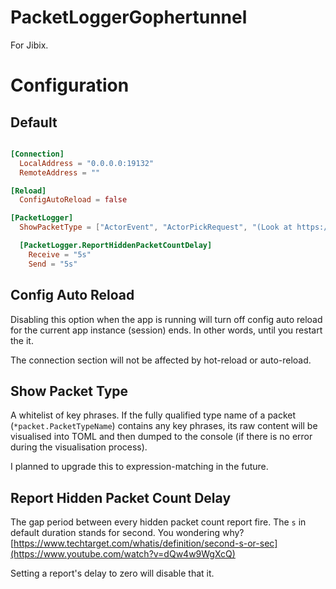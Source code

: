 # PacketLoggerGophertunnel
For Jibix.

# Configuration
## Default
```toml

[Connection]
  LocalAddress = "0.0.0.0:19132"
  RemoteAddress = ""

[Reload]
  ConfigAutoReload = false

[PacketLogger]
  ShowPacketType = ["ActorEvent", "ActorPickRequest", "(Look at https://pkg.go.dev/github.com/sandertv/gophertunnel@v1.19.9/minecraft/protocol/packet#pkg-index)"]

  [PacketLogger.ReportHiddenPacketCountDelay]
    Receive = "5s"
    Send = "5s"
```
## Config Auto Reload
Disabling this option when the app is running will turn off config auto reload for the current app instance (session) ends. In other words, until you restart the it.

The connection section will not be affected by hot-reload or auto-reload.

## Show Packet Type
A whitelist of key phrases. If the fully qualified type name of a packet (`*packet.PacketTypeName`) contains any key phrases, its raw content will be visualised into TOML and then dumped to the console (if there is no error during the visualisation process).

I planned to upgrade this to expression-matching in the future.

## Report Hidden Packet Count Delay
The gap period between every hidden packet count report fire. The `s` in default duration stands for second. You wondering why? [https://www.techtarget.com/whatis/definition/second-s-or-sec](https://www.youtube.com/watch?v=dQw4w9WgXcQ)

Setting a report's delay to zero will disable that it.
